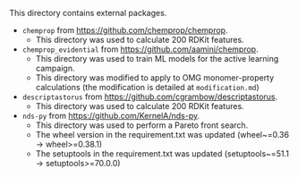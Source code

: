 This directory contains external packages. 
 - `chemprop` from https://github.com/chemprop/chemprop.
   - This directory was used to calculate 200 RDKit features.
 - `chemprop_evidential` from https://github.com/aamini/chemprop.
   - This directory was used to train ML models for the active learning campaign. 
   - This directory was modified to apply to OMG monomer-property calculations (the modification is detailed at `modification.md`)
 - `descriptastorus` from https://github.com/cgrambow/descriptastorus.
   - This directory was used to calculate 200 RDKit features.
 - `nds-py` from https://github.com/KernelA/nds-py.
   - This directory was used to perform a Pareto front search. 
   - The wheel version in the requirement.txt was updated (wheel~=0.36 -> wheel>=0.38.1)
   - The setuptools in the requirement.txt was updated (setuptools~=51.1 -> setuptools>=70.0.0)
